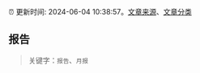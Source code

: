 :alarm_clock: 更新时间: 2024-06-04 10:38:57。[文章来源](/README.md)、[文章分类](/TAGS.md)

## 报告


> 关键字：`报告`、`月报`




